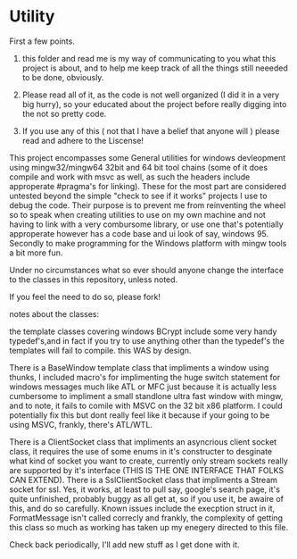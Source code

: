Utility
=======

First a few points.

1) this folder and read me is my way of communicating to you what this project is about, and to help me keep track of all
   the things still neeeded to be done, obviously.
2) Please read all of it, as the code is not well organized (I did it in a very big hurry), so your educated about 
the project before really digging into the not so pretty code.

3) If you use any of this ( not that I have a belief that anyone will ) please read and adhere to the Liscense!

This project encompasses some General utilities for windows devleopment using mingw32/mingw64 32bit and 64 bit tool chains 
(some of it does compile and work with msvc as well, as such the headers include approperate #pragma's for linking). These
for the most part are considered untested beyond the simple "check to see if it works" projects I use to debug the code. 
Their purpose is to prevent me from reinventing the wheel so to speak when creating utilities to use on my own machine 
and not having to link with a very combursome library, or use one that's potentially approperate however has a code base
and ui look of say, windows 95. Secondly to make programming for the Windows platform with mingw tools a bit more fun.

Under no circumstances what so ever should anyone change the interface to the classes in this repository, unless noted.

If you feel the need to do so, please fork!

notes about the classes:

the template classes covering windows BCrypt include some very handy typedef's,and in fact if you try to use anything 
other than the typedef's the templates will fail to compile. this WAS by design.

There is a BaseWindow template class that impliments a window using thunks, I included macro's for implimenting the huge
switch statement for windows messages much like ATL or MFC just because it is actually less cumbersome to impliment a small
standlone ultra fast window with mingw, and to note, it fails to comile with MSVC on the 32 bit x86 platform. I could potentially
fix this but dont really feel like it because if your going to be using MSVC, frankly, there's ATL/WTL.

There is a ClientSocket class that impliments an asyncrious client socket class, it requires the use of some enums in 
it's constructer to desginate what kind of socket you want to create, currently only stream sockets really are supported by
it's interface (THIS IS THE ONE INTERFACE THAT FOLKS CAN EXTEND).
There is a SslClientSocket class that impliments a Stream socket for ssl. Yes, it works, at least to pull say, google's 
search page, it's quite unfinished, probably buggy as all get at, so if you use it, be awaire of this, and do so carefully. Known issues include the execption struct in it, FormatMessage isn't called correcly and frankly, the complexity of getting this class so much as working has taken up my enegery directed to this file.

Check back periodically, I'll add new stuff as I get done with it. 
